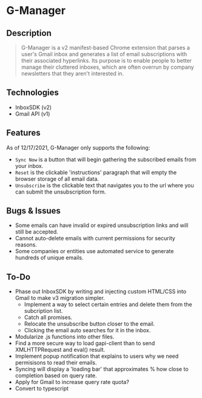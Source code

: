 # G-Manager

## Description

> G-Manager is a v2 manifest-based Chrome extension that parses a user's Gmail inbox and generates a list of email subscriptions with their associated hyperlinks. Its purpose is to enable people to better manage their cluttered inboxes, which are often overrun by company newsletters that they aren't interested in.

## Technologies

- InboxSDK (v2)
- Gmail API (v1)

## Features

As of 12/17/2021, G-Manager only supports the following:

- `Sync Now` is a button that will begin gathering the subscribed emails from your inbox.
- `Reset` is the clickable 'instructions' paragraph that will empty the browser storage of all email data.
- `Unsubscribe` is the clickable text that navigates you to the url where you can submit the unsubscription form.

## Bugs & Issues

- Some emails can have invalid or expired unsubscription links and will still be accepted.
- Cannot auto-delete emails with current permissions for security reasons.
- Some companies or entities use automated service to generate hundreds of unique emails.

## To-Do

- Phase out InboxSDK by writing and injecting custom HTML/CSS into Gmail to make v3 migration simpler.
  - Implement a way to select certain entries and delete them from the subcription list.
  - Catch all promises.
  - Relocate the unsubscribe button closer to the email.
  - Clicking the email auto searches for it in the inbox.
- Modularize .js functions into other files.
- Find a more secure way to load gapi-client than to send XMLHTTPRequest and eval() result.
- Implement popup notification that explains to users why we need permisisons to read their emails.
- Syncing will display a 'loading bar' that approximates % how close to completion based on query rate.
- Apply for Gmail to increase query rate quota?
- Convert to typescript
